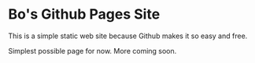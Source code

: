 # Bo's Github Pages Site

This is a simple static web site because Github makes it so easy and free.

Simplest possible page for now. More coming soon.